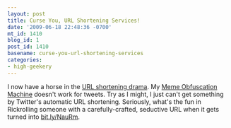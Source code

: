```yaml
---
layout: post
title: Curse You, URL Shortening Services!
date: '2009-06-18 22:48:36 -0700'
mt_id: 1410
blog_id: 1
post_id: 1410
basename: curse-you-url-shortening-services
categories:
- high-geekery
---
```

<p>
I now have a horse in the <a href="http://www.codinghorror.com/blog/archives/001276.html">URL shortening drama</a>. My <a href="http://www.bridgeforsale.com/">Meme Obfuscation Machine</a> doesn't work for tweets. Try as I might, I just can't get something by Twitter's automatic URL shortening. Seriously, what's the fun in Rickrolling someone with a carefully-crafted, seductive URL when it gets turned into <a href="http://bit.ly/NauRm">bit.ly/NauRm</a>.
</p>
